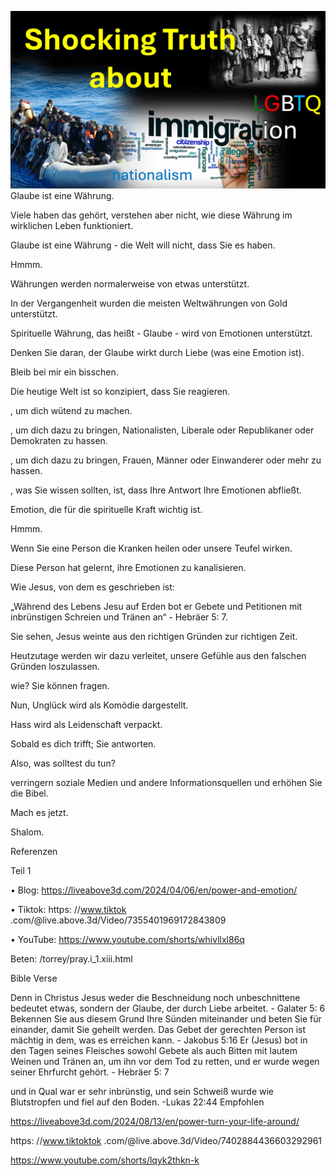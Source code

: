 ![Video cover image](./cover.jpg)
Glaube ist eine Währung.

Viele haben das gehört, verstehen aber nicht, wie diese Währung im wirklichen Leben funktioniert.

Glaube ist eine Währung - die Welt will nicht, dass Sie es haben.

Hmmm.

Währungen werden normalerweise von etwas unterstützt.

In der Vergangenheit wurden die meisten Weltwährungen von Gold unterstützt.

Spirituelle Währung, das heißt - Glaube - wird von Emotionen unterstützt.

Denken Sie daran, der Glaube wirkt durch Liebe (was eine Emotion ist).

Bleib bei mir ein bisschen.

Die heutige Welt ist so konzipiert, dass Sie reagieren.

, um dich wütend zu machen.

, um dich dazu zu bringen, Nationalisten, Liberale oder Republikaner oder Demokraten zu hassen.

, um dich dazu zu bringen, Frauen, Männer oder Einwanderer oder mehr zu hassen.

, was Sie wissen sollten, ist, dass Ihre Antwort Ihre Emotionen abfließt.

Emotion, die für die spirituelle Kraft wichtig ist.

Hmmm.

Wenn Sie eine Person die Kranken heilen oder unsere Teufel wirken.

Diese Person hat gelernt, ihre Emotionen zu kanalisieren.

Wie Jesus, von dem es geschrieben ist:

„Während des Lebens Jesu auf Erden bot er Gebete und Petitionen mit inbrünstigen Schreien und Tränen an“ - Hebräer 5: 7.

Sie sehen, Jesus weinte aus den richtigen Gründen zur richtigen Zeit.

Heutzutage werden wir dazu verleitet, unsere Gefühle aus den falschen Gründen loszulassen.

wie? Sie können fragen.

Nun, Unglück wird als Komödie dargestellt.

Hass wird als Leidenschaft verpackt.

Sobald es dich trifft; Sie antworten.

Also, was solltest du tun?

verringern soziale Medien und andere Informationsquellen und erhöhen Sie die Bibel.

Mach es jetzt.

Shalom.


Referenzen

Teil 1

• Blog: https://liveabove3d.com/2024/04/06/en/power-and-emotion/

• Tiktok: https: //www.tiktok .com/@live.above.3d/Video/7355401969172843809

• YouTube: https://www.youtube.com/shorts/whivllxl86q

Beten: /torrey/pray.i_1.xiii.html


Bible Verse

Denn in Christus Jesus weder die Beschneidung noch unbeschnittene bedeutet etwas, sondern der Glaube, der durch Liebe arbeitet. - Galater 5: 6
Bekennen Sie aus diesem Grund Ihre Sünden miteinander und beten Sie für einander, damit Sie geheilt werden. Das Gebet der gerechten Person ist mächtig in dem, was es erreichen kann. - Jakobus 5:16
Er (Jesus) bot in den Tagen seines Fleisches sowohl Gebete als auch Bitten mit lautem Weinen und Tränen an, um ihn vor dem Tod zu retten, und er wurde wegen seiner Ehrfurcht gehört. - Hebräer 5: 7

und in Qual war er sehr inbrünstig, und sein Schweiß wurde wie Blutstropfen und fiel auf den Boden. -Lukas 22:44
Empfohlen

https://liveabove3d.com/2024/08/13/en/power-turn-your-life-around/

https: //www.tiktoktok .com/@live.above.3d/Video/7402884436603292961

https://www.youtube.com/shorts/lqyk2thkn-k